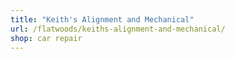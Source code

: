 ```yaml
---
title: "Keith's Alignment and Mechanical"
url: /flatwoods/keiths-alignment-and-mechanical/
shop: car repair
---
```

